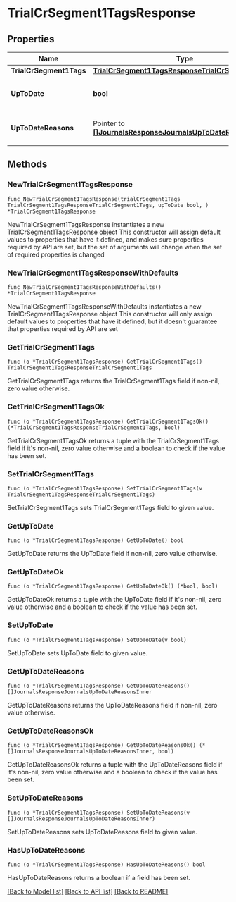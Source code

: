 # TrialCrSegment1TagsResponse

## Properties

Name | Type | Description | Notes
------------ | ------------- | ------------- | -------------
**TrialCrSegment1Tags** | [**TrialCrSegment1TagsResponseTrialCrSegment1Tags**](TrialCrSegment1TagsResponseTrialCrSegment1Tags.md) |  | 
**UpToDate** | **bool** | 集計結果が最新かどうか | 
**UpToDateReasons** | Pointer to [**[]JournalsResponseJournalsUpToDateReasonsInner**](JournalsResponseJournalsUpToDateReasonsInner.md) | 集計が最新でない場合の要因情報 | [optional] 

## Methods

### NewTrialCrSegment1TagsResponse

`func NewTrialCrSegment1TagsResponse(trialCrSegment1Tags TrialCrSegment1TagsResponseTrialCrSegment1Tags, upToDate bool, ) *TrialCrSegment1TagsResponse`

NewTrialCrSegment1TagsResponse instantiates a new TrialCrSegment1TagsResponse object
This constructor will assign default values to properties that have it defined,
and makes sure properties required by API are set, but the set of arguments
will change when the set of required properties is changed

### NewTrialCrSegment1TagsResponseWithDefaults

`func NewTrialCrSegment1TagsResponseWithDefaults() *TrialCrSegment1TagsResponse`

NewTrialCrSegment1TagsResponseWithDefaults instantiates a new TrialCrSegment1TagsResponse object
This constructor will only assign default values to properties that have it defined,
but it doesn't guarantee that properties required by API are set

### GetTrialCrSegment1Tags

`func (o *TrialCrSegment1TagsResponse) GetTrialCrSegment1Tags() TrialCrSegment1TagsResponseTrialCrSegment1Tags`

GetTrialCrSegment1Tags returns the TrialCrSegment1Tags field if non-nil, zero value otherwise.

### GetTrialCrSegment1TagsOk

`func (o *TrialCrSegment1TagsResponse) GetTrialCrSegment1TagsOk() (*TrialCrSegment1TagsResponseTrialCrSegment1Tags, bool)`

GetTrialCrSegment1TagsOk returns a tuple with the TrialCrSegment1Tags field if it's non-nil, zero value otherwise
and a boolean to check if the value has been set.

### SetTrialCrSegment1Tags

`func (o *TrialCrSegment1TagsResponse) SetTrialCrSegment1Tags(v TrialCrSegment1TagsResponseTrialCrSegment1Tags)`

SetTrialCrSegment1Tags sets TrialCrSegment1Tags field to given value.


### GetUpToDate

`func (o *TrialCrSegment1TagsResponse) GetUpToDate() bool`

GetUpToDate returns the UpToDate field if non-nil, zero value otherwise.

### GetUpToDateOk

`func (o *TrialCrSegment1TagsResponse) GetUpToDateOk() (*bool, bool)`

GetUpToDateOk returns a tuple with the UpToDate field if it's non-nil, zero value otherwise
and a boolean to check if the value has been set.

### SetUpToDate

`func (o *TrialCrSegment1TagsResponse) SetUpToDate(v bool)`

SetUpToDate sets UpToDate field to given value.


### GetUpToDateReasons

`func (o *TrialCrSegment1TagsResponse) GetUpToDateReasons() []JournalsResponseJournalsUpToDateReasonsInner`

GetUpToDateReasons returns the UpToDateReasons field if non-nil, zero value otherwise.

### GetUpToDateReasonsOk

`func (o *TrialCrSegment1TagsResponse) GetUpToDateReasonsOk() (*[]JournalsResponseJournalsUpToDateReasonsInner, bool)`

GetUpToDateReasonsOk returns a tuple with the UpToDateReasons field if it's non-nil, zero value otherwise
and a boolean to check if the value has been set.

### SetUpToDateReasons

`func (o *TrialCrSegment1TagsResponse) SetUpToDateReasons(v []JournalsResponseJournalsUpToDateReasonsInner)`

SetUpToDateReasons sets UpToDateReasons field to given value.

### HasUpToDateReasons

`func (o *TrialCrSegment1TagsResponse) HasUpToDateReasons() bool`

HasUpToDateReasons returns a boolean if a field has been set.


[[Back to Model list]](../README.md#documentation-for-models) [[Back to API list]](../README.md#documentation-for-api-endpoints) [[Back to README]](../README.md)



